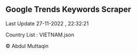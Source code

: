 

## Google Trends Keywords Scraper 
 
Last Update 27-11-2022 , 22:32:21

Country List :
VIETNAM.json



© Abdul Muttaqin 
